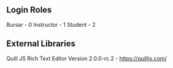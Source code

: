 ## Login Roles
Bursar - 0
Instructor - 1
Student - 2

## External Libraries
Quill JS Rich Text Editor Version 2.0.0-rc.2 - https://quilljs.com/
